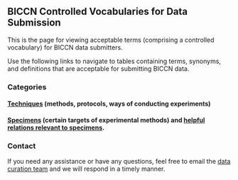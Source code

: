 ## BICCN Controlled Vocabularies for Data Submission

This is the page for viewing acceptable terms (comprising a controlled vocabulary) for BICCN data submitters.

Use the following links to navigate to tables containing terms, synonyms, and definitions that are acceptable for submitting BICCN data.

### Categories

#### [Techniques](/techniques_table.csv) (methods, protocols, ways of conducting experiments)

#### [Specimens](/specimens_table.csv) (certain targets of experimental methods) and [helpful relations relevant to specimens](/specimens_relations_table.csv).

### Contact

If you need any assistance or have any questions, feel free to email the [data curation team](data.curation@alleninstitute.org) and we will respond in a timely manner.
